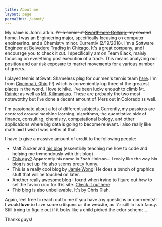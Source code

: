 ```yaml
---
title: About me
layout: page
permalink: /about/
---
```


My name is John Larkin. ~~I'm a senior at [Swarthmore College](http://www.swarthmore.edu/), my second home.~~ I was an Engineering major, specifically focusing on computer engineering, and a Chemistry minor. Currently (2/19/2018), I'm a Software Engineer at [Belvedere Trading](belvederetrading.com) in Chicago. It's a great company, and I encourage you to check it out. I specifically am on Team Black, mainly focusing on everything post execution of a trade. This means analyzing our position and our risk exposure to market movements for a various number of greeks.

I played tennis at Swat. Shameless plug for our men's tennis team [here](https://twitter.com/swatmenstennis). I'm from [Cincinnati, Ohio](http://www.skylinechili.com/) (!!) which is conveniently top three of the greatest places in the world. I love to hike. I've been lucky enough to climb [Mt. Rainier](https://en.wikipedia.org/wiki/Mount_Rainier) as well as [Mt. Kilimanjaro](https://en.wikipedia.org/wiki/Mount_Kilimanjaro). Those are probably the two most noteworthy but I've done a decent amount of 14ers out in Colorado as well.   

I'm passionate about a lot of different subjects. Currently, my passions are centered around machine learning, algorithms, the quantitative side of finance, consulting, chemistry, computational biology, and other applications where big data is going to become relevant. I also really like math and I wish I was better at that.  

I have to give a massive amount of credit to the following people:

* Matt Zucker and [his blog](https://mzucker.github.io/)  (essentially teaching me how to code and helping me tremendously with this blog)
* [This guy?](https://zachholman.com/about) Apparently his name is Zach Holman... I really like the way his blog is set up. He also seems pretty funny.
* This is a really cool blog by [Jamie Wong](http://jamie-wong.com/)! He does a bunch of graphics stuff that will be touched on later.
* Another really awesome blog I found when trying to figure out how to set the favicon.ico for this site. [Check it out here](http://drorata.github.io/)
* This [blog](http://colah.github.io/) is also unbelievable. It's by Chris Olah. 

Again, feel free to reach out to me if you have any questions or comments!! I would **love** to have some critiques on the website, as it's still in its infancy. Still trying to figure out if it looks like a child picked the color scheme...

Thanks guys! 

